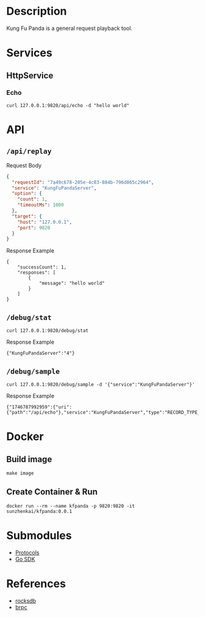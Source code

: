 # Description

Kung Fu Panda is a general request playback tool.

# Services

## HttpService

### Echo

```shell
curl 127.0.0.1:9820/api/echo -d "hello world"
```

# API

## `/api/replay`

Request Body

```json
{
  "requestId": "7a49c678-205e-4c83-884b-796d865c2964",
  "service": "KungFuPandaServer",
  "option": {
    "count": 1,
    "timeoutMs": 1000
  },
  "target": {
    "host": "127.0.0.1",
    "port": 9820
  }
}
```

Response Example

```shell
{
    "successCount": 1,
    "responses": [
        {
            "message": "hello world"
        }
    ]
}
```

## `/debug/stat`

```shell
curl 127.0.0.1:9820/debug/stat
```

Response Example

```shell
{"KungFuPandaServer":"4"}
```

## `/debug/sample`

```shell
curl 127.0.0.1:9820/debug/sample -d '{"service":"KungFuPandaServer"}'
```

Response Example

```shell
{"1746787992959":{"uri":{"path":"/api/echo"},"service":"KungFuPandaServer","type":"RECORD_TYPE_HTTP","data":"aGVsbG8gd29ybGQ="}}
```

# Docker

## Build image

```shell
make image
```

## Create Container & Run

```shell
docker run --rm --name kfpanda -p 9820:9820 -it sunzhenkai/kfpanda:0.0.1
```

# Submodules

- [Protocols](https://github.com/sunzhenkai/kung-fu-panda-protocols)
- [Go SDK](https://github.com/sunzhenkai/kfpanda-go-sdk)

# References

- [rocksdb](https://github.com/facebook/rocksdb)
- [brpc](https://github.com/apache/brpc)

